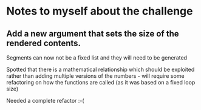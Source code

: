 # Notes to myself about the challenge

## Add a new argument that sets the size of the rendered contents. 
Segments can now not be a fixed list and they will need to be generated

Spotted that there is a mathematical relationship which should be exploited rather than adding multiple versions of the numbers - will require some refactoring on how the functions are called (as it was based on a fixed loop size)

Needed a complete refactor :-( 